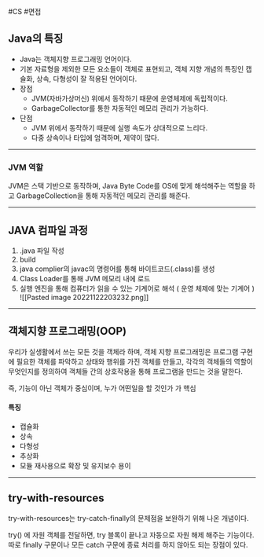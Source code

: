 #CS #면접 
## Java의 특징

- Java는 객체지향 프로그래밍 언어이다.
- 기본 자료형을 제외한 모든 요소들이 객체로 표현되고, 객체 지향 개념의 특징인 캡슐화, 상속, 다형성이 잘 적용된 언어이다.
- 장점
	- JVM(자바가상머신) 위에서 동작하기 때문에 운영체제에 독립적이다.
	- GarbageCollector를 통한 자동적인 메모리 관리가 가능하다.
- 단점
	- JVM 위에서 동작하기 때문에 실행 속도가 상대적으로 느리다.
	- 다중 상속이나 타입에 엄격하며, 제약이 많다.


---
### JVM 역할

JVM은 스택 기반으로 동작하며, Java Byte Code를 OS에 맞게 해석해주는 역할을 하고 GarbageCollection을 통해 자동적인 메모리 관리를 해준다.


---
## JAVA 컴파일 과정

1. .java 파일 작성
2. build
3. java complier의 javac의 명령어를 통해 바이트코드(.class)를 생성
4. Class Loader를 통해 JVM 메모리 내에 로드
5. 실행 엔진을 통해 컴퓨터가 읽을 수 있는 기계어로 해석 ( 운영 체제에 맞는 기계어 )
![[Pasted image 20221122203232.png]]


---
## 객체지향 프로그래밍(OOP)

우리가 실생활에서 쓰는 모든 것을 객체라 하며, 객체 지향 프로그래밍은 프로그램 구현에 필요한 객체를 파악하고 상태와 행위를 가진 객체를 만들고, 각각의 객체들의 역할이 무엇인지를 정의하여 객체들 간의 상호작용을 통해 프로그램을 만드는 것을 말한다.

즉, 기능이 아닌 객체가 중심이며, 누가 어떤일을 할 것인가 가 핵심

#### 특징

- 캡슐화
- 상속
- 다형성
- 추상화
- 모듈 재사용으로 확장 및 유지보수 용이


---

## try-with-resources

try-with-resources는 try-catch-finally의 문제점을 보완하기 위해 나온 개념이다.

try() 에 자원 객체를 전달하면, try 블록이 끝나고 자동으로 자원 해제 해주는 기능이다.
따로 finally 구문이나 모든 catch 구문에 종료 처리를 하지 않아도 되는 장점이 있다.

